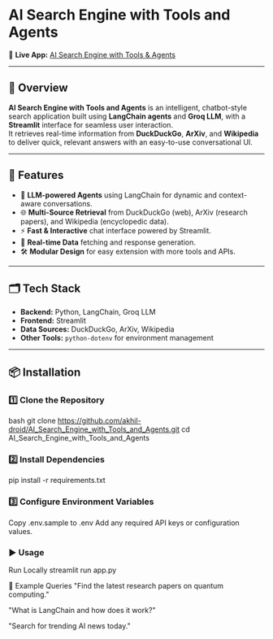 # AI Search Engine with Tools and Agents

🔗 **Live App:** [AI Search Engine with Tools & Agents](https://ai-search-engine-with-tools-agents.streamlit.app/)

---

## 📌 Overview

**AI Search Engine with Tools and Agents** is an intelligent, chatbot-style search application built using **LangChain agents** and **Groq LLM**, with a **Streamlit** interface for seamless user interaction.  
It retrieves real-time information from **DuckDuckGo**, **ArXiv**, and **Wikipedia** to deliver quick, relevant answers with an easy-to-use conversational UI.

---

## 🚀 Features

- 🤖 **LLM-powered Agents** using LangChain for dynamic and context-aware conversations.
- 🌐 **Multi-Source Retrieval** from DuckDuckGo (web), ArXiv (research papers), and Wikipedia (encyclopedic data).
- ⚡ **Fast & Interactive** chat interface powered by Streamlit.
- 📄 **Real-time Data** fetching and response generation.
- 🛠 **Modular Design** for easy extension with more tools and APIs.

---

## 🗂 Tech Stack

- **Backend:** Python, LangChain, Groq LLM
- **Frontend:** Streamlit
- **Data Sources:** DuckDuckGo, ArXiv, Wikipedia
- **Other Tools:** `python-dotenv` for environment management

---

## 📦 Installation

### 1️⃣ Clone the Repository
bash
git clone https://github.com/akhil-droid/AI_Search_Engine_with_Tools_and_Agents.git
cd AI_Search_Engine_with_Tools_and_Agents

### 2️⃣ Install Dependencies
pip install -r requirements.txt

### 3️⃣ Configure Environment Variables
Copy .env.sample to .env
Add any required API keys or configuration values.

### ▶️ Usage
Run Locally
streamlit run app.py


📝 Example Queries
"Find the latest research papers on quantum computing."

"What is LangChain and how does it work?"

"Search for trending AI news today."


